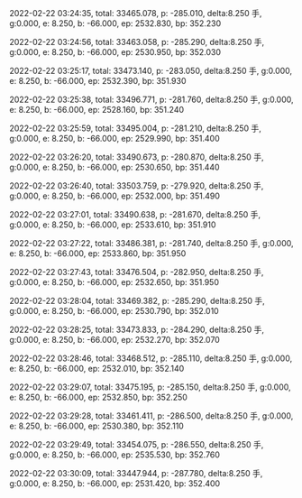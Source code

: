2022-02-22 03:24:35, total: 33465.078, p: -285.010, delta:8.250 手, g:0.000, e: 8.250, b: -66.000, ep: 2532.830, bp: 352.230

2022-02-22 03:24:56, total: 33463.058, p: -285.290, delta:8.250 手, g:0.000, e: 8.250, b: -66.000, ep: 2530.950, bp: 352.030

2022-02-22 03:25:17, total: 33473.140, p: -283.050, delta:8.250 手, g:0.000, e: 8.250, b: -66.000, ep: 2532.390, bp: 351.930

2022-02-22 03:25:38, total: 33496.771, p: -281.760, delta:8.250 手, g:0.000, e: 8.250, b: -66.000, ep: 2528.160, bp: 351.240

2022-02-22 03:25:59, total: 33495.004, p: -281.210, delta:8.250 手, g:0.000, e: 8.250, b: -66.000, ep: 2529.990, bp: 351.400

2022-02-22 03:26:20, total: 33490.673, p: -280.870, delta:8.250 手, g:0.000, e: 8.250, b: -66.000, ep: 2530.650, bp: 351.440

2022-02-22 03:26:40, total: 33503.759, p: -279.920, delta:8.250 手, g:0.000, e: 8.250, b: -66.000, ep: 2532.000, bp: 351.490

2022-02-22 03:27:01, total: 33490.638, p: -281.670, delta:8.250 手, g:0.000, e: 8.250, b: -66.000, ep: 2533.610, bp: 351.910

2022-02-22 03:27:22, total: 33486.381, p: -281.740, delta:8.250 手, g:0.000, e: 8.250, b: -66.000, ep: 2533.860, bp: 351.950

2022-02-22 03:27:43, total: 33476.504, p: -282.950, delta:8.250 手, g:0.000, e: 8.250, b: -66.000, ep: 2532.650, bp: 351.950

2022-02-22 03:28:04, total: 33469.382, p: -285.290, delta:8.250 手, g:0.000, e: 8.250, b: -66.000, ep: 2530.790, bp: 352.010

2022-02-22 03:28:25, total: 33473.833, p: -284.290, delta:8.250 手, g:0.000, e: 8.250, b: -66.000, ep: 2532.270, bp: 352.070

2022-02-22 03:28:46, total: 33468.512, p: -285.110, delta:8.250 手, g:0.000, e: 8.250, b: -66.000, ep: 2532.010, bp: 352.140

2022-02-22 03:29:07, total: 33475.195, p: -285.150, delta:8.250 手, g:0.000, e: 8.250, b: -66.000, ep: 2532.850, bp: 352.250

2022-02-22 03:29:28, total: 33461.411, p: -286.500, delta:8.250 手, g:0.000, e: 8.250, b: -66.000, ep: 2530.380, bp: 352.110

2022-02-22 03:29:49, total: 33454.075, p: -286.550, delta:8.250 手, g:0.000, e: 8.250, b: -66.000, ep: 2535.530, bp: 352.760

2022-02-22 03:30:09, total: 33447.944, p: -287.780, delta:8.250 手, g:0.000, e: 8.250, b: -66.000, ep: 2531.420, bp: 352.400